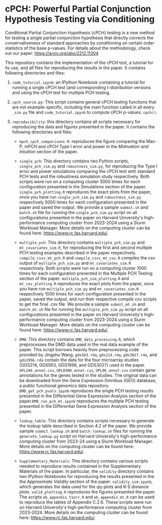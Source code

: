 # cPCH: Powerful Partial Conjunction Hypothesis Testing via Conditioning

Conditional Partial Conjunction Hypothesis (cPCH) testing is a new method for testing a single partial conjunction hypothesis that directly corrects the conservativeness of standard approaches by conditioning on certain order statistics of the base p-values. For details about the methodology, check out our paper: https://arxiv.org/abs/2212.11304

This repository contains the implementation of the cPCH test, a tutorial for its use, and all files for reproducing the results in the paper. It contains following directories and files:

1. `code_tutorial.ipynb`: an IPython Notebook containing a tutorial for running a single cPCH test (and corresponding t-distribution versions and using the cPCH test for multiple PCH testing.

2. `cpch_source.py`: This script contains general cPCH testing functions that are not example-specific, including the main function called in all every `_sim.py` file and `code_tutorial.ipynb` to compute cPCH p-values: `cpch()`.

3. `reproducibility`: this directory contains all scripts necessary for reproducing the data and figures presented in the paper. It contains the following directories and files:

     - `mpch_cpch_comparisons.R`: reproduces the figure comparing the Max-P, mPCH and cPCH Type I error and power in the *Motivation and Intuition* section of the paper.

     - `single_pch`: This directory contains two Python scripts, `single_pch_sim.py` and `robustness_sim.py`, for reproducing the Type I error and power simulations comparing the cPCH test with standard PCH tests and the robustness simulation study respectively. Both scripts were run on a computing cluster 5000 times for each configuration presented in the Simulations section of the paper. `single_pch_plotting.R` reproduces the exact plots from the paper, once you have run `single_pch_sim.py` and `robustness_sim.py` respectively 5000 times for each configuration presented in the paper and saved the output. We provide a sample `submit.sh` and `batch.sh` file for running the `single_pch_sim.py` script on all configurations presented in the paper on Harvard University's high-performance computing cluster from 2023-2024 using a Slurm Workload Manager. More details on the computing cluster can be found here: https://www.rc.fas.harvard.edu/.

     - `multiple_pch`: This directory contains `multiple_pch_sim.py` and `mt_covariates_sim.R`, for reproducing the first and second multiple PCH testing examples described in the paper respectively. `compile_csvs_mt_pch.R` and `compile_csvs_mt_cov.R` compiles the csv output of `multiple_pch_sim.py` and `mt_covariates_sim.R` respectively. Both scripts were run on a computing cluster 1000 times for each configuration presented in the Multiple PCH Testing section of the paper. `multiple_pch_sim_plotting.R` and `mt_cov_plotting.R` reproduces the exact plots from the paper, once you have run `multiple_pch_sim.py` and `mt_covariates_sim.R` respectively 1000 times for each configuration presented in the paper, saved the output, and run their respective compile csv scripts to get the final .csv file. We provide a sample `submit_mt.sh` and `batch_mt.sh` file for running the `multiple_pch_sim.py` script on all configurations presented in the paper on Harvard University's high-performance computing cluster from 2023-2024 using a Slurm Workload Manager. More details on the computing cluster can be found here: https://www.rc.fas.harvard.edu/.

     - `DMD`: This directory contains `DMD_data_processing.R`, which preprocesses the DMD data used in the real data example of the paper. This script borrows heavily from preprocessing code provided by Jingshu Wang. `gds563.rda`, `gds214.rda`, `gds3027.rda`, and `gds1956.rda` contain the data for the four microarray studies (GDS214, GDS563, GDS1956, and GDS3027) used in the paper. `GPL246_annot.csv`, `GPL8300_annot.csv`, `GPL96_annot.csv` contain gene annotations for the genes tested in the studies. The original data can be downloaded from the Gene Expression Omnibus (GEO) database, a public functional genomics data repository. `DMD_get_pch_pvals.ipynb` reproduces the single PCH testing results presented in the Differential Gene Expression Analysis section of the paper.`DMD_run_pch_mt.ipynb` reproduces the multiple PCH testing presented in the Differential Gene Expression Analysis section of the paper.

    - `lookup_table`: This directory contains scripts necessary to generate the lookup table described in Section 4.2 of the paper. We provide sample `submit_lookup.sh` and `batch_lookup.sh` files for running the `generate_lookup.py` script on Harvard University's high-performance computing cluster from 2023-24 using a Slurm Workload Manager. More details on the computing cluster can be found here: https://www.rc.fas.harvard.edu/.

    - `Supplementary_Materials`: This directory contains various scripts needed to reproduce results contained in the Supplementary Materials of the paper. In particular, the `validity` directory contains two IPython Notebooks for reproducing the results presented in the the *Approximate Validity* section of the paper: `validity_sim.ipynb`, which generates the data used for the qq-plots and K-S distance plots.  `valid_plotting.R` reproduces the figures presented the paper. The scripts `eb_appendix_t1err.R` and `eb_appendix_mt.R` can be used to reproduce the tables of Appendix C.2.6. These scripts were run on Harvard University's high-performance computing cluster from 2023-2024. More details on the computing cluster can be found here: https://www.rc.fas.harvard.edu/.
